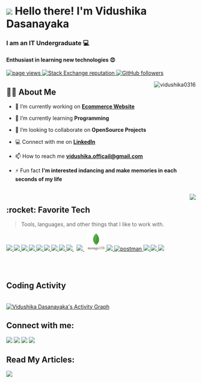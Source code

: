 <h1 align="left" id="macropower-title"><img src="https://raw.githubusercontent.com/MartinHeinz/MartinHeinz/master/wave.gif" width="30px"> Hello there! I'm Vidushika Dasanayaka</h1>
<h3 align="left">I am an IT Undergraduate 💻</h3>
<h4 align="left">Enthusiast in learning new technologies 😍</h4>

<p align="left">
  <a href="https://github.com/Vidushika0316/Vidushika0316">
    <img src="https://komarev.com/ghpvc/?username=Vidushika0316" alt="page views" />
  </a>
  <a href="https://stackoverflow.com/users/15264820/vidushika-dasanayka">
    <img alt="Stack Exchange reputation" src="https://img.shields.io/stackexchange/stackoverflow/r/4868262?color=orange&label=reputation&logo=stackoverflow">
  </a>
  <a href="https://github.com/Vidushika0316?tab=followers">
    <img alt="GitHub followers" src="https://img.shields.io/github/followers/Vidushika0316?color=green&logo=github">
  </a>
</p>

<a href="#Vidushika0316-title">
  <img src="https://github-readme-stats.vercel.app/api?username=Vidushika0316&count_private=true&show_icons=true&theme=tokyonight" alt="vidushika0316" align="right" />
</a>

 
## 🙋‍♂️ About Me

- 🔭 I’m currently working on **[Ecommerce Website](https://github.com/Vidushika0316/Ecommerce-mern)**

- 🌱 I’m currently learning **Programming**

- 👯 I’m looking to collaborate on **OpenSource Projects**

- 💻 Connect with me on **[LinkedIn](https://www.linkedin.com/in/vidushika-dasanayaka/)**

- 📫 How to reach me **vidushika.officail@gmail.com**

- ⚡ Fun fact **I'm interested indancing and make memories in each seconds of my life**

<br>


<a href="https://github-readme-stats.vercel.app/api/top-langs/?username=Vidushika0316&hide=php&theme=tokyonight">
  <img align="right" src="https://github-readme-stats.vercel.app/api/top-langs/?username=Vidushika0316&hide=php&theme=tokyonight" />
</a>
<h2 align="left" id="macropower-tech">:rocket: Favorite Tech</h2>

> Tools, languages, and other things that I like to work with.

<p align="left"> 
    <a href="https://www.java.com" target="_blank"> <img src="https://img.icons8.com/color/48/000000/java-coffee-cup-logo.png"/> </a>
    <a href="https://reactjs.org/" target="_blank"> <img src="https://img.icons8.com/color/48/000000/react-native.png"/> </a>
    <a href="https://www.cprogramming.com/" target="_blank"><img src="https://img.icons8.com/color/48/000000/c-programming.png"/> </a>
    <a href="https://www.python.org" target="_blank"> <img src="https://img.icons8.com/color/48/000000/python.png"/> </a>  
    <a href="https://developer.mozilla.org/en-US/docs/Web/JavaScript" target="_blank"> <img src="https://img.icons8.com/color/48/000000/javascript.png"/> </a> 
    <a href="https://www.w3.org/html/" target="_blank"> <img src="https://img.icons8.com/color/48/000000/html-5.png"/> </a> 
    <a href="https://www.w3schools.com/css/" target="_blank"> <img src="https://img.icons8.com/color/48/000000/css3.png"/> </a> 
    <a href="https://getbootstrap.com" target="_blank"> <img src="https://img.icons8.com/color/48/000000/bootstrap.png"/> </a> 
    <a style="padding-right:8px;" href="https://nodejs.org" target="_blank"> <img src="https://img.icons8.com/color/48/000000/nodejs.png"/> </a> 
    <a style="padding-right:8px;" href="https://www.mysql.com/" target="_blank"> <img src="https://img.icons8.com/fluent/50/000000/mysql-logo.png"/> </a>
    <a href="https://www.mongodb.com/" target="_blank"> <img src="https://raw.githubusercontent.com/devicons/devicon/master/icons/mongodb/mongodb-original-wordmark.svg" alt="mongodb" width="48" height="48"/> </a> 
    <a href="https://firebase.google.com/" target="_blank"> <img src="https://img.icons8.com/color/48/000000/firebase.png"/> </a> 
    <a href="https://postman.com" target="_blank"> <img src="https://www.vectorlogo.zone/logos/getpostman/getpostman-icon.svg" alt="postman" width="45" height="45"/> </a>   
    <a href="https://git-scm.com/" target="_blank"> <img src="https://img.icons8.com/color/48/000000/git.png"/> </a> 
    <a href="https://www.figma.com/" target="_blank"> <img src="https://img.icons8.com/color/48/000000/figma--v1.png"/> </a> 
    <a href="https://www.adobe.com/" target="_blank"> <img src="https://img.icons8.com/color/48/000000/adobe-photoshop--v1.png"/></a>
   
    
    
</p>


 <br>
 <br>

<h2 align="left"  id="macropower-tech">Coding Activity</h2>
<br>
<a href="https://github.com/Vidushika0316/github-readme-activity-graph"><img alt="Vidushika Dasanayaka's Activity Graph" src="https://activity-graph.herokuapp.com/graph?username=Vidushika0316&bg_color=0D1117&color=5BCDEC&line=5BCDEC&point=FFFFFF&hide_border=true" /></a>




## Connect with me:
<p align="left">

<a href = "https://www.linkedin.com/in/vidushika-dasanayaka/"><img src="https://img.icons8.com/fluent/48/000000/linkedin.png"/></a>
<a href = "https://twitter.com/Vidu76118729"><img src="https://img.icons8.com/fluent/48/000000/twitter.png"/></a>
<a href = "https://www.instagram.com/_.vidushayy._/?hl=en"><img src="https://img.icons8.com/fluent/48/000000/instagram-new.png"/></a>
<a href = "https://www.facebook.com/vidu.dasanayaka.7"><img src="https://img.icons8.com/color/48/000000/facebook-new.png"/></a>

</p>

## Read My Articles:
<p align="left">


<a href = "https://medium.com/@vidushikadasanayaka"><img src="https://drive.google.com/uc?export=view&id=1Be_hiHGXT3N7DrUV3UgolDAYc0TLlFrJ" height="50px"/></a>


</p>
